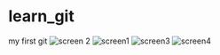 # learn_git
my first git
![screen 2](https://user-images.githubusercontent.com/108522093/177193753-3fde24c8-cadc-4fe3-b44e-7d0a37630258.PNG)
![screen1](https://user-images.githubusercontent.com/108522093/177193772-090556d6-7bba-4afc-a6ab-2c82a9a38577.PNG)
![screen3](https://user-images.githubusercontent.com/108522093/177193792-f92f62b7-05c9-407c-a5ef-d79060ebb070.PNG)
![screen4](https://user-images.githubusercontent.com/108522093/177193800-debbe687-5058-4fa8-8663-9d3af046167c.PNG)
